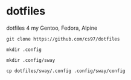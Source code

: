 # dotfiles

dotfiles 4 my Gentoo, Fedora, Alpine

```
git clone https://github.com/cs97/dotfiles
```

```
mkdir .config
```

```
mkdir .config/sway
```

```
cp dotfiles/sway/.config .config/sway/config 
```

